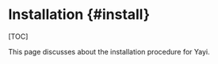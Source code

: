 Installation   {#install}
============

[TOC]

This page discusses about the installation procedure for Yayi.